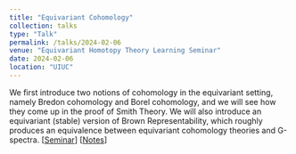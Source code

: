```yaml
---
title: "Equivariant Cohomology"
collection: talks
type: "Talk"
permalink: /talks/2024-02-06
venue: "Equivariant Homotopy Theory Learning Seminar"
date: 2024-02-06
location: "UIUC"
---
```


We first introduce two notions of cohomology in the equivariant setting, namely Bredon cohomology and Borel cohomology, and we will see how they come up in the proof of Smith Theory. We will also introduce an equivariant (stable) version of Brown Representability, which roughly produces an equivalence between equivariant cohomology theories and G-spectra. [[Seminar](https://yigalkamel.web.illinois.edu/equivariantSp24.html)] [<a href = "../files/Equivariant_Cohomology_Notes.pdf">Notes</a>] 
